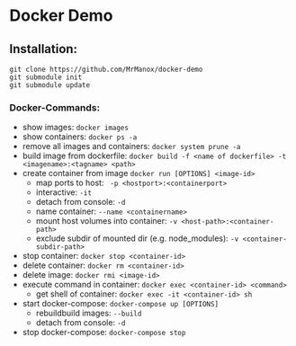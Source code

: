 # Docker Demo

## Installation: 

```shell
git clone https://github.com/MrManox/docker-demo
git submodule init
git submodule update
```

### Docker-Commands:
- show images: ```docker images```
- show containers: ```docker ps -a```
- remove all images and containers: ```docker system prune -a```
- build image from dockerfile: ```docker build -f <name of dockerfile> -t <imagename>:<tagname> <path>```
- create container from image ```docker run [OPTIONS] <image-id>```
  - map ports to host: ``` -p <hostport>:<containerport>```
  - interactive: ```-it```
  - detach from console: ```-d```
  - name container: ```--name <containername>```
  - mount host volumes into container: ```-v <host-path>:<container-path>```
  - exclude subdir of mounted dir (e.g. node_modules): ```-v <container-subdir-path>```
- stop container: ```docker stop <container-id>```
- delete container: ```docker rm <container-id>```
- delete image: ```docker rmi <image-id>```
- execute command in container: ```docker exec <container-id> <command>```
  - get shell of container: ```docker exec -it <container-id> sh```
- start docker-compose: ```docker-compose up [OPTIONS]```
  - rebuildbuild images: ```--build```
  - detach from console: ```-d```
- stop docker-compose: ```docker-compose stop```

